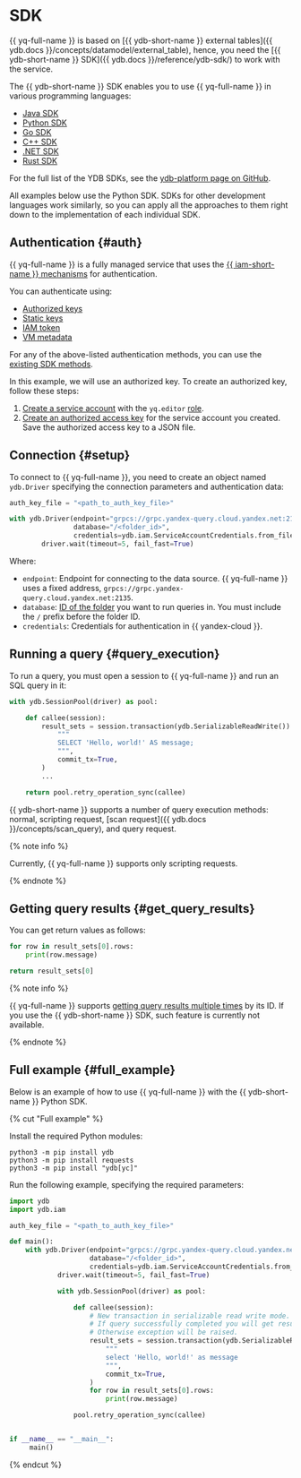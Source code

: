 # SDK

{{ yq-full-name }} is based on [{{ ydb-short-name }} external tables]({{ ydb.docs }}/concepts/datamodel/external_table), hence, you need the [{{ ydb-short-name }} SDK]({{ ydb.docs }}/reference/ydb-sdk/) to work with the service.

The {{ ydb-short-name }} SDK enables you to use {{ yq-full-name }} in various programming languages:
* [Java SDK](https://github.com/ydb-platform/ydb-java-sdk)
* [Python SDK](https://github.com/ydb-platform/ydb-python-sdk)
* [Go SDK](https://github.com/ydb-platform/ydb-go-sdk)
* [C++ SDK](https://github.com/ydb-platform/ydb-cpp-sdk)
* [.NET SDK](https://github.com/ydb-platform/ydb-dotnet-sdk)
* [Rust SDK](https://github.com/ydb-platform/ydb-rs-sdk)

For the full list of the YDB SDKs, see the [ydb-platform page on GitHub](https://github.com/orgs/ydb-platform/repositories?type=all&q=sdk).

All examples below use the Python SDK. SDKs for other development languages work similarly, so you can apply all the approaches to them right down to the implementation of each individual SDK.

## Authentication {#auth}

{{ yq-full-name }} is a fully managed service that uses the [{{ iam-short-name }} mechanisms](../../iam/concepts/authorization/#authentication) for authentication.

You can authenticate using:
* [Authorized keys](../../iam/concepts/authorization/key.md)
* [Static keys](../../iam/concepts/authorization/access-key.md)
* [IAM token](../../iam/concepts/authorization/iam-token.md)
* [VM metadata](../../compute/concepts/vm-metadata.md)

For any of the above-listed authentication methods, you can use the [existing SDK methods](https://github.com/ydb-platform/ydb-python-sdk/blob/main/ydb/driver.py).

In this example, we will use an authorized key. To create an authorized key, follow these steps:

1. [Create a service account](../../iam/operations/sa/create.md) with the `yq.editor` [role](../security/#query-editor).
1. [Create an authorized access key](../../iam/operations/authentication/manage-authorized-keys.md#create-authorized-key) for the service account you created. Save the authorized access key to a JSON file.

## Connection {#setup}

To connect to {{ yq-full-name }}, you need to create an object named `ydb.Driver` specifying the connection parameters and authentication data:

```python
auth_key_file = "<path_to_auth_key_file>"

with ydb.Driver(endpoint="grpcs://grpc.yandex-query.cloud.yandex.net:2135",
                database="/<folder_id>",
                credentials=ydb.iam.ServiceAccountCredentials.from_file(auth_key_file)) as driver:
        driver.wait(timeout=5, fail_fast=True)
```

Where:
* `endpoint`: Endpoint for connecting to the data source. {{ yq-full-name }} uses a fixed address, `grpcs://grpc.yandex-query.cloud.yandex.net:2135`.
* `database`: [ID of the folder](../../resource-manager/operations/folder/get-id.md) you want to run queries in. You must include the `/` prefix before the folder ID.
* `credentials`: Credentials for authentication in {{ yandex-cloud }}.

## Running a query {#query_execution}

To run a query, you must open a session to {{ yq-full-name }} and run an SQL query in it:

```python
with ydb.SessionPool(driver) as pool:

    def callee(session):
        result_sets = session.transaction(ydb.SerializableReadWrite()).execute(
            """
            SELECT 'Hello, world!' AS message;
            """,
            commit_tx=True,
        )
        ...

    return pool.retry_operation_sync(callee)
```

{{ ydb-short-name }} supports a number of query execution methods: normal, scripting request, [scan request]({{ ydb.docs }}/concepts/scan_query), and query request.

{% note info %}

Currently, {{ yq-full-name }} supports only scripting requests.

{% endnote %}

## Getting query results {#get_query_results}

You can get return values as follows:

```python
for row in result_sets[0].rows:
    print(row.message)

return result_sets[0]
```

{% note info %}

{{ yq-full-name }} supports [getting query results multiple times](../api/methods/get-query-results.md) by its ID. If you use the {{ ydb-short-name }} SDK, such feature is currently not available.

{% endnote %}

## Full example {#full_example}

Below is an example of how to use {{ yq-full-name }} with the {{ ydb-short-name }} Python SDK.

{% cut "Full example" %}

Install the required Python modules:

```shell
python3 -m pip install ydb
python3 -m pip install requests
python3 -m pip install "ydb[yc]"
```

Run the following example, specifying the required parameters:

```python
import ydb
import ydb.iam

auth_key_file = "<path_to_auth_key_file>"

def main():
    with ydb.Driver(endpoint="grpcs://grpc.yandex-query.cloud.yandex.net:2135",
                    database="/<folder_id>",
                    credentials=ydb.iam.ServiceAccountCredentials.from_file(auth_key_file)) as driver:
            driver.wait(timeout=5, fail_fast=True)

            with ydb.SessionPool(driver) as pool:

                def callee(session):
                    # New transaction in serializable read write mode.
                    # If query successfully completed you will get result sets.
                    # Otherwise exception will be raised.
                    result_sets = session.transaction(ydb.SerializableReadWrite()).execute(
                        """
                        select 'Hello, world!' as message
                        """,
                        commit_tx=True,
                    )
                    for row in result_sets[0].rows:
                        print(row.message)

                pool.retry_operation_sync(callee)


if __name__ == "__main__":
     main()
```

{% endcut %}
